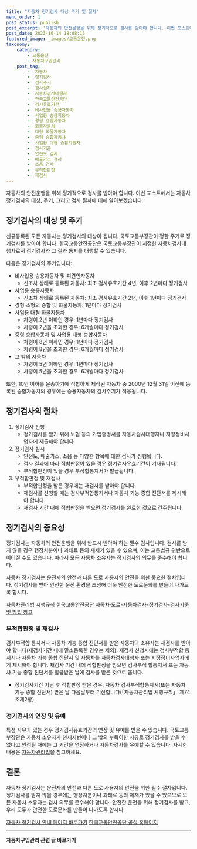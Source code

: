 ```yaml
---
title: "자동차 정기검사 대상 주기 및 절차"
menu_order: 1
post_status: publish
post_excerpt: '자동차의 안전운행을 위해 정기적으로 검사를 받아야 합니다. 이번 포스트에서는 자동차 정기검사의 대상, 주기, 그리고 검사 절차에 대해 알아보겠습니다.'
post_date: 2023-10-14 18:08:15
featured_image: _images/교통운전.png
taxonomy:
    category:
        - 교통운전
        - 자동차구입관리
    post_tag:
        -  자동차
        -  정기검사
        -  검사주기
        -  검사절차
        -  자동차검사대행자
        -  한국교통안전공단
        -  검사유효기간
        -  비사업용 승용자동차
        -  사업용 승용자동차
        -  경형 승합자동차
        -  화물자동차
        -  대형 화물자동차
        -  중형 승합자동차
        -  사업용 대형 승합자동차
        -  검사기준
        -  안전도 검사
        -  배출가스 검사
        -  소음 검사
        -  부적합판정
        -  재검사
---
```




자동차의 안전운행을 위해 정기적으로 검사를 받아야 합니다. 이번 포스트에서는 자동차 정기검사의 대상, 주기, 그리고 검사 절차에 대해 알아보겠습니다.

## 정기검사의 대상 및 주기

신규등록된 모든 자동차는 정기검사의 대상이 됩니다. 국토교통부장관이 정한 주기로 정기검사를 받아야 합니다. 한국교통안전공단은 국토교통부장관이 지정한 자동차검사대행자로서 정기검사와 그 결과 통지를 대행할 수 있습니다.

다음은 정기검사의 주기입니다:

- 비사업용 승용자동차 및 피견인자동차
    - 신조차 상태로 등록된 자동차: 최초 검사유효기간 4년, 이후 2년마다 정기검사
- 사업용 승용자동차
    - 신조차 상태로 등록된 자동차: 최초 검사유효기간 2년, 이후 1년마다 정기검사
- 경형·소형의 승합 및 화물자동차: 1년마다 정기검사
- 사업용 대형 화물자동차
    - 차령이 2년 이하인 경우: 1년마다 정기검사
    - 차령이 2년을 초과한 경우: 6개월마다 정기검사
- 중형 승합자동차 및 사업용 대형 승합자동차
    - 차령이 8년 이하인 경우: 1년마다 정기검사
    - 차령이 8년을 초과한 경우: 6개월마다 정기검사
- 그 밖의 자동차
    - 차령이 5년 이하인 경우: 1년마다 정기검사
    - 차령이 5년을 초과한 경우: 6개월마다 정기검사

또한, 10인 이하를 운송하기에 적합하게 제작된 자동차 중 2000년 12월 31일 이전에 등록된 승합자동차의 경우에는 승용자동차의 검사주기가 적용됩니다.

## 정기검사의 절차

1. 정기검사 신청
   - 정기검사를 받기 위해 보험 등의 가입증명서를 자동차검사대행자나 지정정비사업자에 제출해야 합니다.
2. 정기검사 실시
   - 안전도, 배출가스, 소음 등 다양한 항목에 대한 검사가 진행됩니다.
   - 검사 결과에 따라 적합판정이 있을 경우 정기검사유효기간이 기재됩니다.
   - 부적합판정이 있을 경우 부적합통지서가 발급됩니다.
3. 부적합판정 및 재검사
   - 부적합판정을 받은 경우에는 재검사를 받아야 합니다.
   - 재검사를 신청할 때는 검사부적합통지서나 자동차 기능 종합 진단서를 제시해야 합니다.
   - 재검사 기간 내에 적합판정을 받으면 정기검사를 완료한 것으로 간주됩니다.

## 정기검사의 중요성

정기검사는 자동차의 안전운행을 위해 반드시 받아야 하는 필수 검사입니다. 검사를 받지 않을 경우 행정처분이나 과태료 등의 제재가 있을 수 있으며, 이는 교통법규 위반으로 이어질 수도 있습니다. 따라서 모든 자동차 소유자는 정기검사의 의무를 준수해야 합니다.

자동차 정기검사는 운전자의 안전과 다른 도로 사용자의 안전을 위한 중요한 절차입니다. 정기검사를 받아 안전한 운전 환경을 조성해 더욱 안전한 도로문화를 만들어 나가도록 합시다.

[자동차관리법 시행규칙](https://www.law.go.kr/%EB%B2%95%EB%A0%B9/%EC%9E%90%EB%8F%99%EC%B0%A8%EA%B4%80%EB%A6%AC%EB%B2%95%EC%8B%9C%ED%96%89%EA%B7%9C%EC%B9%99)
[한국교통안전공단 자동차·도로-자동차검사-정기검사-검사기준 및 방법 참고](https://www.kotsa.or.kr/portal/contents.do?menuCode=01010200)
### 부적합판정 및 재검사

검사부적합 통지서나 자동차 기능 종합 진단서를 받은 자동차의 소유자는 재검사를 받아야 합니다(재검사기간 내에 말소등록한 경우는 제외). 재검사 신청시에는 검사부적합 통지서나 자동차 기능 종합 진단서 및 자동차를 자동차검사대행자 또는 지정정비사업자에게 제시해야 합니다. 재검사 기간 내에 적합판정을 받으면 검사부적 합통지서 또는 자동차 기능 종합 진단서를 발급받은 날에 검사를 받은 것으로 봅니다.

- 정기검사기간 지난 후 적합판정 받은 경우: 자동차 검사부적합통지서(또는 자동차 기능 종합 진단서) 받은 날 다음날부터 기산합니다(「자동차관리법 시행규칙」 제74조제2항).

### 정기검사의 연장 및 유예

특정 사유가 있는 경우 정기검사유효기간의 연장 및 유예를 받을 수 있습니다. 국토교통부장관은 자동차 소유자가 천재지변이나 그 밖의 부득이한 사유로 정기검사를 받을 수 없다고 인정될 때에는 그 기간을 연장하거나 자동차검사를 유예할 수 있습니다. 자세한 내용은 [자동차관리법](https://www.law.go.kr/%EB%B2%95%EB%A0%B9/%EC%9E%90%EB%8F%99%EC%B0%A8%EA%B4%80%EB%A6%AC%EB%B2%95)을 참고하세요.
## 결론

자동차 정기검사는 운전자의 안전과 다른 도로 사용자의 안전을 위한 필수 절차입니다. 정기검사를 받지 않을 경우에는 행정처분이나 과태료 등의 제재가 있을 수 있으므로 모든 자동차 소유자는 검사 의무를 준수해야 합니다. 안전한 운전을 위해 정기검사를 받고, 우리 모두가 안전한 도로문화를 만들어 나가도록 합시다.

[자동차 정기검사 안내 페이지 바로가기](https://egov.kotsa.or.kr/portal/contents.do?menuCode=01010200)
[한국교통안전공단 공식 홈페이지](https://www.kotsa.or.kr/main.do)
<!-- wp:separator -->
<hr class="wp-block-separator has-alpha-channel-opacity"/>
<!-- /wp:separator -->

<!-- wp:group {"backgroundColor":"base","layout":{"type":"constrained"}} -->
<div class="wp-block-group has-base-background-color has-background"><!-- wp:paragraph {"align":"center","fontSize":"medium"} -->
<p class="has-text-align-center has-large-font-size"><strong>자동차구입관리 관련 글 바로가기</strong></p>
<!-- /wp:paragraph -->


<!-- wp:latest-posts
{"categories":[{"id":3655,"count":19,"description":"","link":"https://uknowlaw.com/category/%ec%9e%90%eb%8f%99%ec%b0%a8%ea%b5%ac%ec%9e%85%ea%b4%80%eb%a6%ac/","name":"자동차구입관리","slug":"자동차구입관리","taxonomy":"category","parent":0,"meta":[],"_links":{"self":[{"href":"https://uknowlaw.com/wp-json/wp/v2/categories/3655"}],"collection":[{"href":"https://uknowlaw.com/wp-json/wp/v2/categories"}],"about":[{"href":"https://uknowlaw.com/wp-json/wp/v2/taxonomies/category"}],"wp:post_type":[{"href":"https://uknowlaw.com/wp-json/wp/v2/posts?categories=3655"}],"curies":[{"name":"wp","href":"https://api.w.org/{rel}","templated":true}]}}],"postsToShow":100,"excerptLength":28,"postLayout":"grid","columns":2,"featuredImageAlign":"left","featuredImageSizeSlug":"large","fontSize":"small"} /--></div>
<!-- /wp:group -->